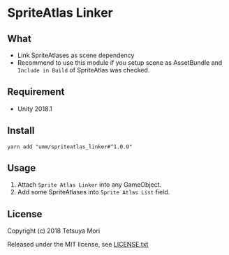 # SpriteAtlas Linker

## What

* Link SpriteAtlases as scene dependency
* Recommend to use this module if you setup scene as AssetBundle and `Include in Build` of SpriteAtlas was checked.

## Requirement

* Unity 2018.1

## Install

```shell
yarn add "umm/spriteatlas_linker#^1.0.0"
```

## Usage

1. Attach `Sprite Atlas Linker` into any GameObject.
1. Add some SpriteAtlases into `Sprite Atlas List` field.

## License

Copyright (c) 2018 Tetsuya Mori

Released under the MIT license, see [LICENSE.txt](LICENSE.txt)

